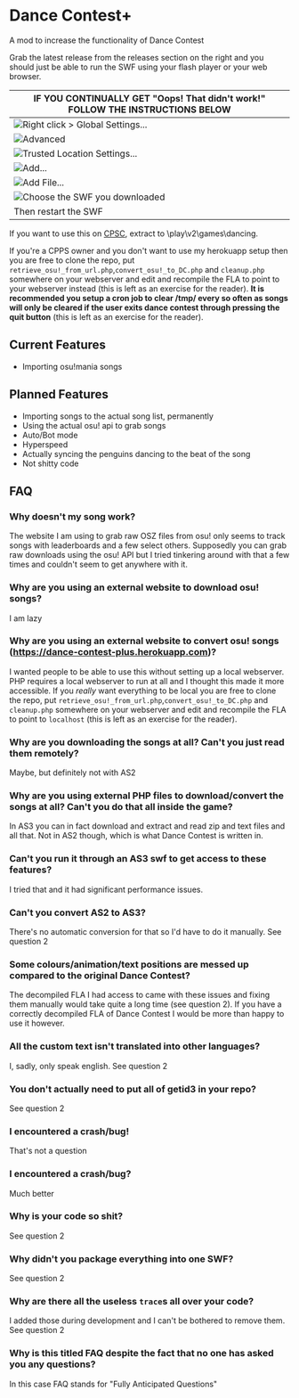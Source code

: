 # Dance Contest+
A mod to increase the functionality of Dance Contest

Grab the latest release from the releases section on the right and you should just be able to run the SWF using your flash player or your web browser.

| IF YOU CONTINUALLY GET "Oops! That didn't work!" FOLLOW THE INSTRUCTIONS BELOW |
| ---
| ![Right click > Global Settings...](https://media.discordapp.net/attachments/526586940535865405/778066613890056212/unknown.png) |
| ![Advanced](https://media.discordapp.net/attachments/526586940535865405/778066656412565525/unknown.png) |
| ![Trusted Location Settings...](https://media.discordapp.net/attachments/526586940535865405/778066681264209941/unknown.png) |
| ![Add...](https://media.discordapp.net/attachments/526586940535865405/778066703850274826/unknown.png) |
| ![Add File...](https://media.discordapp.net/attachments/526586940535865405/778066729933996053/unknown.png) |
| ![Choose the SWF you downloaded](https://media.discordapp.net/attachments/526586940535865405/778066777250725928/unknown.png)  |
| Then restart the SWF |

If you want to use this on [CPSC](https://github.com/Thestickman391/CPSC), extract to \play\v2\games\dancing.

If you're a CPPS owner and you don't want to use my herokuapp setup then you are free to clone the repo, put `retrieve_osu!_from_url.php`,`convert_osu!_to_DC.php` and `cleanup.php` somewhere on your webserver and edit and recompile the FLA to point to your webserver instead (this is left as an exercise for the reader). **It is recommended you setup a cron job to clear /tmp/ every so often as songs will only be cleared if the user exits dance contest through pressing the quit button** (this is left as an exercise for the reader).

## Current Features
- Importing osu!mania songs

## Planned Features
- Importing songs to the actual song list, permanently 
- Using the actual osu! api to grab songs
- Auto/Bot mode
- Hyperspeed
- Actually syncing the penguins dancing to the beat of the song
- Not shitty code

## FAQ
### Why doesn't my song work?
The website I am using to grab raw OSZ files from osu! only seems to track songs with leaderboards and a few select others. Supposedly you can grab raw downloads using the osu! API but I tried tinkering around with that a few times and couldn't seem to get anywhere with it.
### Why are you using an external website to download osu! songs?
I am lazy
### Why are you using an external website to convert osu! songs (https://dance-contest-plus.herokuapp.com)?
I wanted people to be able to use this without setting up a local webserver. PHP requires a local webserver to run at all and I thought this made it more accessible. If you *really* want everything to be local you are free to clone the repo, put `retrieve_osu!_from_url.php`,`convert_osu!_to_DC.php` and `cleanup.php` somewhere on your webserver and edit and recompile the FLA to point to `localhost` (this is left as an exercise for the reader).
### Why are you downloading the songs at all? Can't you just read them remotely?
Maybe, but definitely not with AS2
### Why are you using external PHP files to download/convert the songs at all? Can't you do that all inside the game?
In AS3 you can in fact download and extract and read zip and text files and all that. Not in AS2 though, which is what Dance Contest is written in. 
### Can't you run it through an AS3 swf to get access to these features?
I tried that and it had significant performance issues.
### Can't you convert AS2 to AS3?
There's no automatic conversion for that so I'd have to do it manually. See question 2
### Some colours/animation/text positions are messed up compared to the original Dance Contest?
The decompiled FLA I had access to came with these issues and fixing them manually would take quite a long time (see question 2). If you have a correctly decompiled FLA of Dance Contest I would be more than happy to use it however. 
### All the custom text isn't translated into other languages?
I, sadly, only speak english. See question 2 
### You don't actually need to put all of getid3 in your repo?
See question 2
### I encountered a crash/bug!
That's not a question
### I encountered a crash/bug?
Much better
### Why is your code so shit?
See question 2
### Why didn't you package everything into one SWF?
See question 2
### Why are there all the useless `trace`s all over your code?
I added those during development and I can't be bothered to remove them. See question 2
### Why is this titled FAQ despite the fact that no one has asked you any questions?
In this case FAQ stands for "Fully Anticipated Questions"
